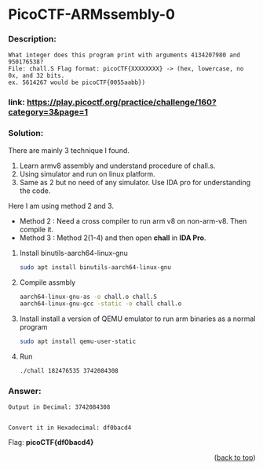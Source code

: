 # PicoCTF-ARMssembly-0
### Description:
    What integer does this program print with arguments 4134207980 and 950176538? 
    File: chall.S Flag format: picoCTF{XXXXXXXX} -> (hex, lowercase, no 0x, and 32 bits. 
    ex. 5614267 would be picoCTF{0055aabb})


### link: https://play.picoctf.org/practice/challenge/160?category=3&page=1

### Solution:

There are mainly 3 technique I found. 
1. Learn armv8 assembly and understand procedure of chall.s.
2. Using simulator and run on linux platform.
3. Same as 2 but no need of any simulator. Use IDA pro for understanding the code.   


Here I am using method 2 and 3.
* Method 2 : Need a cross compiler to run arm v8 on non-arm-v8. Then compile it.
* Method 3 : Method 2(1-4) and then open <b>chall</b> in <b>IDA Pro</b>.
    
1. Install binutils-aarch64-linux-gnu
   ```sh
   sudo apt install binutils-aarch64-linux-gnu
   ```
3. Compile assmbly
   ```sh
   aarch64-linux-gnu-as -o chall.o chall.S
   aarch64-linux-gnu-gcc -static -o chall chall.o
   ```
4. Install install a version of QEMU emulator to run arm binaries as a normal program
   ```sh
   sudo apt install qemu-user-static
   ```
5. Run
   ```sh
   ./chall 182476535 3742084308
   ```
### Answer:
    Output in Decimal: 3742084308
    
    
    Convert it in Hexadecimal: df0bacd4
    
    
Flag: <b>picoCTF{df0bacd4}</b>

<p align="right">(<a href="#readme-top">back to top</a>)</p>
